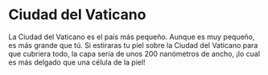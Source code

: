 # Ciudad del Vaticano

La Ciudad del Vaticano es el país más pequeño. Aunque es muy pequeño, es más
grande que tú. Si estiraras tu piel sobre la Ciudad del Vaticano para que
cubriera todo, la capa sería de unos 200 nanómetros de ancho, ¡lo cual es más
delgado que una célula de la piel!
